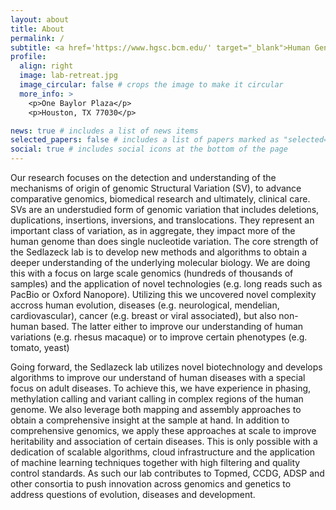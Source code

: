 ```yaml
---
layout: about
title: About
permalink: /
subtitle: <a href='https://www.hgsc.bcm.edu/' target="_blank">Human Genome Sequencing Center Baylor College of Medicine</a>, <a href='https://csweb.rice.edu/' target="_blank">Department of Computer Science, Rice University.</a>,
profile:
  align: right
  image: lab-retreat.jpg
  image_circular: false # crops the image to make it circular
  more_info: >
    <p>One Baylor Plaza</p>
    <p>Houston, TX 77030</p>

news: true # includes a list of news items
selected_papers: false # includes a list of papers marked as "selected={true}"
social: true # includes social icons at the bottom of the page
---
```



Our research focuses on the detection and understanding of the mechanisms of origin of genomic Structural Variation (SV), to advance comparative genomics, biomedical research and ultimately, clinical care. SVs are an understudied form of genomic variation that includes deletions, duplications, insertions, inversions, and translocations. They represent an important class of variation, as in aggregate, they impact more of the human genome than does single nucleotide variation. The core strength of the Sedlazeck lab is to develop new methods and algorithms to obtain a deeper understanding of the underlying molecular biology. We are doing this with a focus on large scale genomics (hundreds of thousands of samples) and the application of novel technologies (e.g. long reads such as PacBio or Oxford Nanopore). Utilizing this we uncovered novel complexity accross human evolution, diseases (e.g. neurological, mendelian, cardiovascular), cancer (e.g. breast or viral associated), but also non-human based. The latter either to improve our understanding of human variations (e.g. rhesus macaque) or to improve certain phenotypes (e.g. tomato, yeast)

Going forward, the Sedlazeck lab utilizes novel biotechnology and develops algorithms to improve our understand of human diseases with a special focus on adult diseases. To achieve this, we have experience in phasing, methylation calling and variant calling in complex regions of the human genome. We also leverage both mapping and assembly approaches to obtain a comprehensive insight at the sample at hand. In addition to comprehensive genomics, we apply these approaches at scale to improve heritability and association of certain diseases. This is only possible with a dedication of scalable algorithms, cloud infrastructure and the application of machine learning techniques together with high filtering and quality control standards. As such our lab contributes to Topmed, CCDG, ADSP and other consortia to push innovation across genomics and genetics to address questions of evolution, diseases and development.

<!-- Write your biography here. Tell the world about yourself. Link to your favorite [subreddit](http://reddit.com). You can put a picture in, too. The code is already in, just name your picture `prof_pic.jpg` and put it in the `img/` folder.

Put your address / P.O. box / other info right below your picture. You can also disable any of these elements by editing `profile` property of the YAML header of your `_pages/about.md`. Edit `_bibliography/papers.bib` and Jekyll will render your [publications page](/al-folio/publications/) automatically.

Link to your social media connections, too. This theme is set up to use [Font Awesome icons](https://fontawesome.com/) and [Academicons](https://jpswalsh.github.io/academicons/), like the ones below. Add your Facebook, Twitter, LinkedIn, Google Scholar, or just disable all of them. -->
